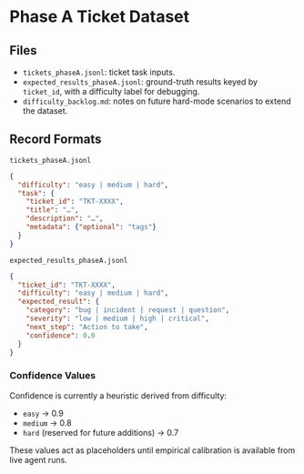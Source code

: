 # Phase A Ticket Dataset

## Files
- `tickets_phaseA.jsonl`: ticket task inputs.
- `expected_results_phaseA.jsonl`: ground-truth results keyed by `ticket_id`, with a difficulty label for debugging.
- `difficulty_backlog.md`: notes on future hard-mode scenarios to extend the dataset.

## Record Formats

`tickets_phaseA.jsonl`
```json
{
  "difficulty": "easy | medium | hard",
  "task": {
    "ticket_id": "TKT-XXXX",
    "title": "…",
    "description": "…",
    "metadata": {"optional": "tags"}
  }
}
```

`expected_results_phaseA.jsonl`
```json
{
  "ticket_id": "TKT-XXXX",
  "difficulty": "easy | medium | hard",
  "expected_result": {
    "category": "bug | incident | request | question",
    "severity": "low | medium | high | critical",
    "next_step": "Action to take",
    "confidence": 0.0
  }
}
```

### Confidence Values
Confidence is currently a heuristic derived from difficulty:
- `easy` → 0.9
- `medium` → 0.8
- `hard` (reserved for future additions) → 0.7

These values act as placeholders until empirical calibration is available from live agent runs.
